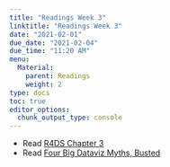 ```yaml
---
title: "Readings Week 3"
linktitle: "Readings Week 3"
date: "2021-02-01"
due_date: "2021-02-04"
due_time: "11:20 AM"
menu:
  Material:
    parent: Readings
    weight: 2
type: docs
toc: true
editor_options: 
  chunk_output_type: console
---
```




* Read [R4DS Chapter 3](https://r4ds.had.co.nz/data-visualisation.html) 
* Read [Four Big Dataviz Myths, Busted](https://medium.com/nightingale/four-big-dataviz-myths-busted-93f65088303c)
